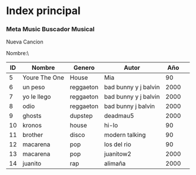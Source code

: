 # Index principal

### Meta Music Buscador Musical

Nueva Cancion

Nombre:\


| ID | Nombre        | Genero    | Autor                | Año  |   |
| -- | ------------- | --------- | -------------------- | ---- | - |
| 5  | Youre The One | House     | Mia                  | 90   |   |
| 6  | un peso       | reggaeton | bad bunny y j balvin | 2000 |   |
| 7  | yo le llego   | reggaeton | bad bunny y j balvin | 2000 |   |
| 8  | odio          | reggaeton | bad bunny j balvin   | 2000 |   |
| 9  | ghosts        | dupstep   | deadmau5             | 2000 |   |
| 10 | kronos        | house     | hi-lo                | 90   |   |
| 11 | brother       | disco     | modern talking       | 90   |   |
| 12 | macarena      | pop       | los del rio          | 90   |   |
| 13 | macarena      | pop       | juanitow2            | 2000 |   |
| 14 | juanito       | rap       | alimaña              | 2000 |   |
